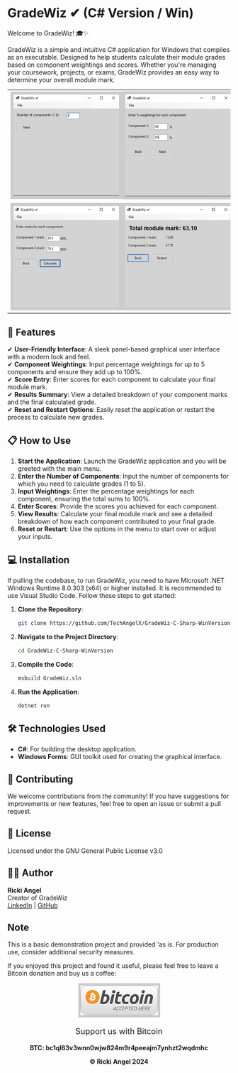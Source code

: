 # GradeWiz ✔ (C# Version / Win)

Welcome to GradeWiz! 🎓✨

GradeWiz is a simple and intuitive C# application for Windows that compiles as an executable. Designed to help students calculate their module grades based on component weightings and scores. Whether you're managing your coursework, projects, or exams, GradeWiz provides an easy way to determine your overall module mark.

<table>
  <tr>
    <td><img src="images/screenshot1.jpg" style="border: 7px solid #ccc;"></td>
    <td><img src="images/screenshot2.jpg" style="border: 7px solid #ccc;"></td>
  </tr>
  <tr>
    <td><img src="images/screenshot3.jpg" style="border: 7px solid #ccc;"></td>
    <td><img src="images/screenshot4.jpg" style="border: 7px solid #ccc;"></td>
  </tr>
</table>

## 🚀 Features

✔ **User-Friendly Interface**: A sleek panel-based graphical user interface with a modern look and feel.  
✔ **Component Weightings**: Input percentage weightings for up to 5 components and ensure they add up to 100%.  
✔ **Score Entry**: Enter scores for each component to calculate your final module mark.  
✔ **Results Summary**: View a detailed breakdown of your component marks and the final calculated grade.  
✔ **Reset and Restart Options**: Easily reset the application or restart the process to calculate new grades.  

## 📋 How to Use

1. **Start the Application**: Launch the GradeWiz application and you will be greeted with the main menu.
2. **Enter the Number of Components**: Input the number of components for which you need to calculate grades (1 to 5).
3. **Input Weightings**: Enter the percentage weightings for each component, ensuring the total sums to 100%.
4. **Enter Scores**: Provide the scores you achieved for each component.
5. **View Results**: Calculate your final module mark and see a detailed breakdown of how each component contributed to your final grade.
6. **Reset or Restart**: Use the options in the menu to start over or adjust your inputs.

## 💻 Installation

If pulling the codebase, to run GradeWiz, you need to have Microsoft .NET Windows Runtime 8.0.303 (x64) or higher installed. It is recommended to use Visual Studio Code. Follow these steps to get started:

1. **Clone the Repository**:
    ```bash
    git clone https://github.com/TechAngelX/GradeWiz-C-Sharp-WinVersion.git
    ```
2. **Navigate to the Project Directory**:
    ```bash
    cd GradeWiz-C-Sharp-WinVersion
    ```
3. **Compile the Code**:
    ```bash
    msbuild GradeWiz.sln
    ```
4. **Run the Application**:
    ```bash
    dotnet run
    ```

## 🛠️ Technologies Used

- **C#**: For building the desktop application.
- **Windows Forms**: GUI toolkit used for creating the graphical interface.

## 🤝 Contributing

We welcome contributions from the community! If you have suggestions for improvements or new features, feel free to open an issue or submit a pull request.

## 📄 License

Licensed under the GNU General Public License v3.0

## 🧑‍💻 Author

**Ricki Angel**  
Creator of GradeWiz  
[LinkedIn](https://www.linkedin.com/in/ricki-angel/) | [GitHub](https://github.com/TechAngelX)


## Note
This is a basic demonstration project and provided 'as is. For production use, consider additional security measures.

If you enjoyed this project and found it useful, please feel free to leave a Bitcoin donation and buy us a coffee:

<div style="text-align: center;">
    <img src="images/btcLogo.png" alt="Bitcoin Logo" style="border: 5px solid #ccc;">
    <p style="font-size: 18px;">Support us with Bitcoin</p>
    <p><strong>BTC:<strong> bc1ql63v3wnn0wjw824m9r4peeajm7ynhzt2wqdmhc</Strong></p>
&copy; Ricki Angel 2024

</div>
